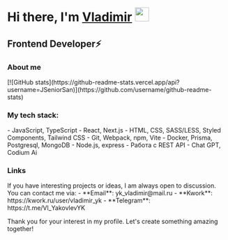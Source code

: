 <h1 align="start">Hi there, I'm <a href="" target="_blank">Vladimir</a> 
<img src="https://github.com/blackcater/blackcater/raw/main/images/Hi.gif" height="32"/></h1>
<h2 align="start">Frontend Developer⚡️</h3>
<!-- <div id="header" align="center">
  <img src="https://media.giphy.com/media/v1.Y2lkPTc5MGI3NjExaW52cDV5M2xxYzU4MWlreXF3YzcwcnRmMWFxeTBpamhnYzEweHFhciZlcD12MV9pbnRlcm5hbF9naWZfYnlfaWQmY3Q9Zw/3oEjHOUcNRKgpqTHiM/giphy.gif" width="200"/>
</div> -->

<h3>About me</h3>
<div>
  
</div>
[![GitHub stats](https://github-readme-stats.vercel.app/api?username=JSeniorSan)](https://github.com/username/github-readme-stats)

<h3>My tech stack:</h3>
- JavaScript, TypeScript
- React, Next.js
- HTML, CSS, SASS/LESS, Styled Components, Tailwind CSS
- Git, Webpack, npm, Vite
- Docker, Prisma, Postgresql, MongoDB
- Node.js, express
- Работа с REST API
- Chat GPT, Codium Ai

<h3>Links</h3>
If you have interesting projects or ideas, I am always open to discussion. You can contact me via:
- **Email**: yk_vladimir@mail.ru
- **Kwork**: https://kwork.ru/user/vladimir_yk
- **Telegram**: https://t.me/Vl_YakovlevYK

Thank you for your interest in my profile. Let's create something amazing together!



